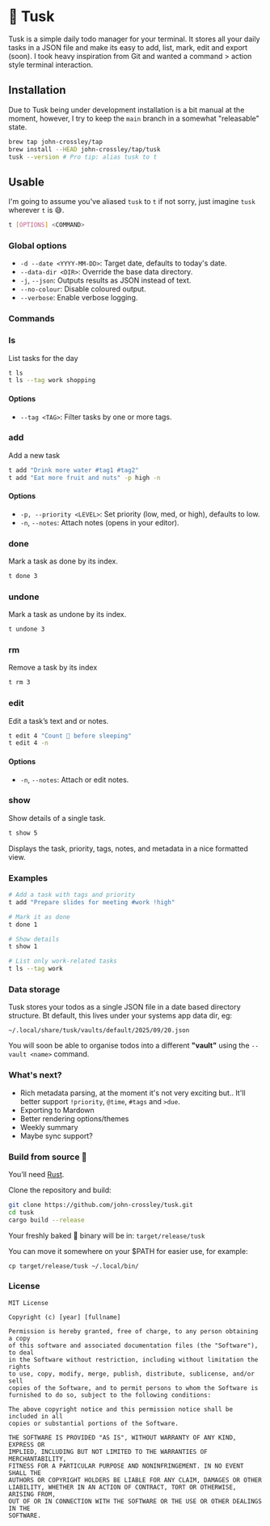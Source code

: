 # 🦣 Tusk 

Tusk is a simple daily todo manager for your terminal.
It stores all your daily tasks in a JSON file and make its easy to add, list, mark, edit and export (soon). I took heavy inspiration from Git and wanted a command > action style terminal interaction.

## Installation

Due to Tusk being under development installation is a bit manual at the moment, however, I try to keep the `main` branch in a somewhat "releasable" state.

```bash
brew tap john-crossley/tap
brew install --HEAD john-crossley/tap/tusk
tusk --version # Pro tip: alias tusk to t
```

## Usable

I'm going to assume you've aliased `tusk` to `t` if not sorry, just imagine `tusk` wherever `t` is 😅.

```bash
t [OPTIONS] <COMMAND>
```

### Global options

* `-d --date <YYYY-MM-DD>`: Target date, defaults to today's date.
* `--data-dir <DIR>`: Override the base data directory.
* `-j`, `--json`: Outputs results as JSON instead of text.
* `--no-colour`: Disable coloured output.
* `--verbose`: Enable verbose logging.

### Commands

### ls

List tasks for the day

```bash
t ls
t ls --tag work shopping
```

#### Options

* `--tag <TAG>`: Filter tasks by one or more tags.

### add

Add a new task

```bash
t add "Drink more water #tag1 #tag2"
t add "Eat more fruit and nuts" -p high -n
```

#### Options

* `-p, --priority <LEVEL>`: Set priority (low, med, or high), defaults to low.
* `-n`, `--notes`: Attach notes (opens in your editor).

### done

Mark a task as done by its index.

```bash
t done 3
```

### undone

Mark a task as undone by its index.

```bash
t undone 3
```

### rm

Remove a task by its index

```bash
t rm 3
```

### edit

Edit a task’s text and or notes.

```bash
t edit 4 "Count 🐑 before sleeping"
t edit 4 -n
```

#### Options

* `-n`, `--notes`: Attach or edit notes.

### show

Show details of a single task.

```bash
t show 5
```
Displays the task, priority, tags, notes, and metadata in a nice formatted view.

### Examples

```bash
# Add a task with tags and priority
t add "Prepare slides for meeting #work !high"

# Mark it as done
t done 1

# Show details
t show 1

# List only work-related tasks
t ls --tag work
```

### Data storage

Tusk stores your todos as a single JSON file in a date based directory structure. Bt default, this lives under your systems app data dir, eg:

`~/.local/share/tusk/vaults/default/2025/09/20.json`

You will soon be able to organise todos into a different **"vault"** using the `--vault <name>` command.

### What's next?

* Rich metadata parsing, at the moment it's not very exciting but.. It'll better support `!priority`, `@time`, `#tags` and `>due`.
* Exporting to Mardown
* Better rendering options/themes
* Weekly summary
* Maybe sync support?

### Build from source 🦀

You’ll need [Rust](https://www.rust-lang.org/tools/install).

Clone the repository and build:

```bash
git clone https://github.com/john-crossley/tusk.git
cd tusk
cargo build --release
```

Your freshly baked 🍞 binary will be in:
`target/release/tusk`

You can move it somewhere on your $PATH for easier use, for example:

`cp target/release/tusk ~/.local/bin/`

### License

```
MIT License

Copyright (c) [year] [fullname]

Permission is hereby granted, free of charge, to any person obtaining a copy
of this software and associated documentation files (the "Software"), to deal
in the Software without restriction, including without limitation the rights
to use, copy, modify, merge, publish, distribute, sublicense, and/or sell
copies of the Software, and to permit persons to whom the Software is
furnished to do so, subject to the following conditions:

The above copyright notice and this permission notice shall be included in all
copies or substantial portions of the Software.

THE SOFTWARE IS PROVIDED "AS IS", WITHOUT WARRANTY OF ANY KIND, EXPRESS OR
IMPLIED, INCLUDING BUT NOT LIMITED TO THE WARRANTIES OF MERCHANTABILITY,
FITNESS FOR A PARTICULAR PURPOSE AND NONINFRINGEMENT. IN NO EVENT SHALL THE
AUTHORS OR COPYRIGHT HOLDERS BE LIABLE FOR ANY CLAIM, DAMAGES OR OTHER
LIABILITY, WHETHER IN AN ACTION OF CONTRACT, TORT OR OTHERWISE, ARISING FROM,
OUT OF OR IN CONNECTION WITH THE SOFTWARE OR THE USE OR OTHER DEALINGS IN THE
SOFTWARE.
```